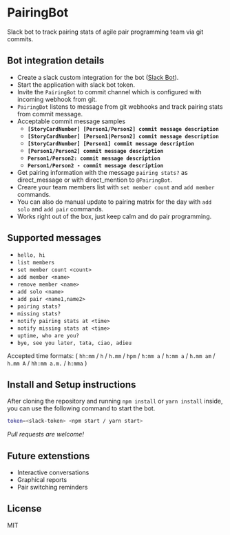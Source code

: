 # PairingBot
Slack bot to track pairing stats of agile pair programming team via git commits.

## Bot integration details

- Create a slack custom integration for the bot ([Slack Bot](https://api.slack.com/custom-integrations)).
- Start the application with slack bot token.
- Invite the `PairingBot` to commit channel which is configured with incoming webhook from git.
- `PairingBot` listens to message from git webhooks and track pairing stats from commit message.
- Acceptable commit message samples
    - __`[StoryCardNumber] [Person1/Person2] commit message description`__
    - __`[StoryCardNumber] [Person1|Person2] commit message description`__
    - __`[StoryCardNumber] [Person1] commit message description`__
    - __`[Person1/Person2] commit message description`__
    - __`Person1/Person2: commit message description`__
    - __`Person1/Person2 - commit message description`__
- Get pairing information with the message `pairing stats?` as direct_message or with direct_mention to `@PairingBot`.
- Creare your team members list with `set member count` and `add member` commands.
- You can also do manual update to pairing matrix for the day with `add solo` and `add pair` commands.
- Works right out of the box, just keep calm and do pair programming.

## Supported messages

- `hello, hi`
- `list members`
- `set member count <count>`
- `add member <name>`
- `remove member <name>`
- `add solo <name>`
- `add pair <name1,name2>`
- `pairing stats?`
- `missing stats?`
- `notify pairing stats at <time>`
- `notify missing stats at <time>`
- `uptime, who are you?`
- `bye, see you later, tata, ciao, adieu`

Accepted time formats:
( `hh:mm` / `h`  / `h.mm` / `hpm` / `h:mm a` / `h:mm a` / `h.mm am` / `h.mm A` / `hh:mm a.m.` / `h:mma` )

## Install and Setup instructions

After cloning the repository and running `npm install` or `yarn install` inside, you can use the following command to start the bot.

```sh
token=<slack-token> <npm start / yarn start>
```
*Pull requests are welcome!*

## Future extenstions
- Interactive conversations
- Graphical reports
- Pair switching reminders

## License

MIT